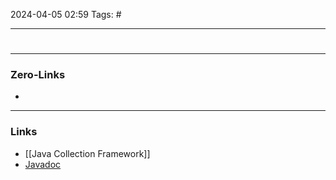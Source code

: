 2024-04-05 02:59
Tags: #

___
#

___
### Zero-Links
- 

___
### Links
- [[Java Collection Framework]]
- [Javadoc](https://docs.oracle.com/javase/8/docs/api/java/util/Set.html)